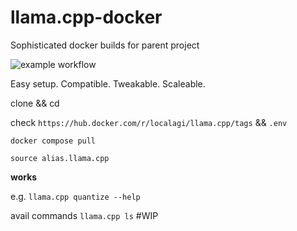 # llama.cpp-docker

Sophisticated docker builds for parent project 

![example workflow](https://github.com/localagi/llama.cpp-docker/actions/workflows/publish-docker.yml/badge.svg?branch=master)

Easy setup. Compatible. Tweakable. Scaleable.

clone && cd

check `https://hub.docker.com/r/localagi/llama.cpp/tags` && `.env`

`docker compose pull`

`source alias.llama.cpp`

**works**

e.g. `llama.cpp quantize --help`

avail commands `llama.cpp ls`
#WIP
